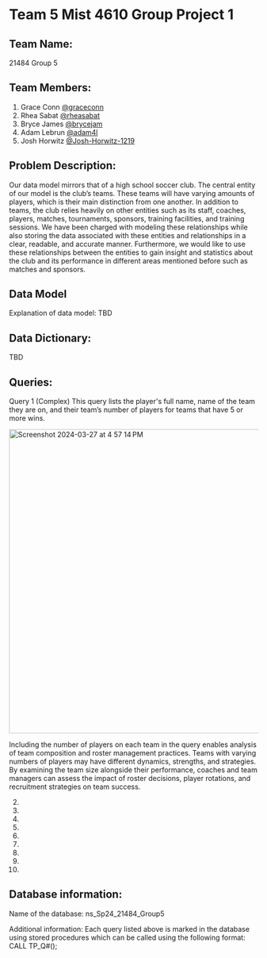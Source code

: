 # Team 5 Mist 4610 Group Project 1

## Team Name: 
21484 Group 5 

## Team Members:

1. Grace Conn [@graceconn](https://www.github.com/graceconn)
2. Rhea Sabat [@rheasabat](https://www.github.com/rheasabat)
3. Bryce James [@brycejam](https://www.github.com/brycejam)
4. Adam Lebrun [@adam4l](https://www.github.com/adam4l)
5. Josh Horwitz [@Josh-Horwitz-1219](https://www.github.com/Josh-Horwitz-1219)

## Problem Description:

Our data model mirrors that of a high school soccer club. The central entity of our model is the club’s teams. These teams will have varying amounts of players, which is their main distinction from one another. In addition to teams, the club relies heavily on other entities such as its staff, coaches, players, matches, tournaments, sponsors, training facilities, and training sessions. We have been charged with modeling these relationships while also storing the data associated with these entities and relationships in a clear, readable, and accurate manner. Furthermore, we would like to use these relationships between the entities to gain insight and statistics about the club and its performance in different areas mentioned before such as matches and sponsors. 

## Data Model

Explanation of data model: 
TBD

## Data Dictionary:

TBD

## Queries:

Query 1 (Complex) 
This query lists the player's full name, name of the team they are on, and their team’s number of players for teams that have 5 or more wins.

<img width="613" alt="Screenshot 2024-03-27 at 4 57 14 PM" src="https://github.com/Josh-Horwitz-1219/MIST-4610-Project-1-/assets/163042495/2bb9df91-a4c4-4431-9f4f-520faf2fd590">

Including the number of players on each team in the query enables analysis of team composition and roster management practices. Teams with varying numbers of players may have different dynamics, strengths, and strategies. By examining the team size alongside their performance, coaches and team managers can assess the impact of roster decisions, player rotations, and recruitment strategies on team success.

2.

3.

4.

5.

6.

7.

8.

9.

10.

## Database information:

Name of the database: ns_Sp24_21484_Group5

Additional information: Each query listed above is marked in the database using stored procedures which can be called using the following format: CALL TP_Q#();
